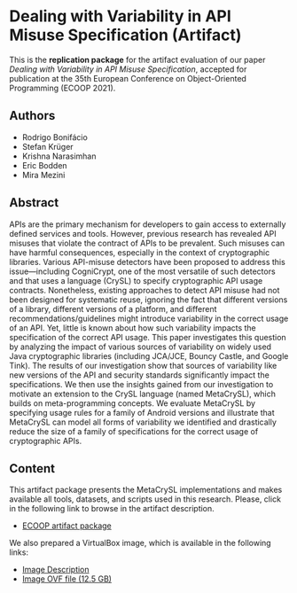 # Dealing with Variability in API Misuse Specification (Artifact)

This is the **replication package** for the artifact evaluation
of our paper *Dealing with Variability in API Misuse Specification*,
accepted for publication at the 35th European
Conference on Object-Oriented Programming (ECOOP 2021).

## Authors

   * Rodrigo Bonifácio
   * Stefan Krüger
   * Krishna Narasimhan
   * Eric Bodden
   * Mira Mezini

## Abstract

APIs are the primary mechanism for developers to gain access to externally defined services and tools. However, previous research has revealed API misuses that violate the contract of APIs to be prevalent. Such misuses can have harmful consequences, especially in the context of cryptographic libraries. Various API-misuse detectors have been proposed to address this issue—including CogniCrypt, one of the most versatile of such detectors and that uses a language (CrySL) to specify cryptographic API usage contracts. Nonetheless, existing approaches to detect API misuse had not been designed for systematic reuse, ignoring the fact that different versions of a library, different versions of a platform, and different recommendations/guidelines might introduce variability in the correct usage of an API. Yet, little is known about how such variability impacts the specification of the correct API usage. This paper investigates this question by analyzing the impact of various sources of variability on widely used Java cryptographic libraries (including JCA/JCE, Bouncy Castle, and Google Tink). The results of our investigation show that sources of variability like new versions of the API and security standards significantly impact the specifications. We then use the insights gained from our investigation to motivate an extension to the CrySL language (named MetaCrySL), which builds on meta-programming concepts. We evaluate MetaCrySL by specifying usage rules for a family of Android versions and illustrate that MetaCrySL can model all forms of variability we identified and drastically reduce the size of a family of specifications for the correct usage of cryptographic APIs.


## Content

This artifact package presents the MetaCrySL implementations and makes available all tools,
datasets, and scripts used in this research. Please, click in the following link to browse in the artifact description.

   * [ECOOP artifact package](https://htmlpreview.github.io/?https://github.com/rbonifacio/TR-Meta-CrySL-Package/blob/master/artifact.html)

We also prepared a VirtualBox image, which is available in the following links:

   * [Image Description](https://www.dropbox.com/scl/fi/bjeoo5mfe5re9sr4rhpy7/README.paper?dl=0&rlkey=9fczx1zphzzwklqatwnyu2smd)
   * [Image OVF file (12.5 GB)](https://www.dropbox.com/s/knahe84p6woir6j/meta-crysl.ova?dl=0)